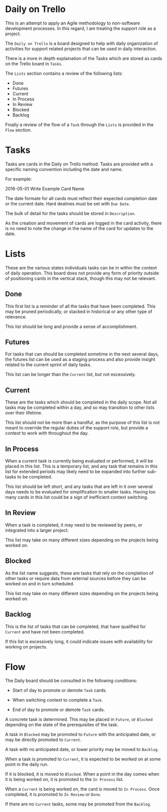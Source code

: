 Daily on Trello
===============

This is an attempt to apply an Agile methodology to non-software development
processes. In this regard, I am treating the support role as a project.

The `Daily on Trello` is a board designed to help with daily organization of
activities for support related projects that can be used in daily interaction.

There is a more in depth explaination of the Tasks which are stored as cards
on the Trello board in `Tasks`.

The `Lists` section contains a review of the following lists:

  * Done
  * Futures
  * Current
  * In Process
  * In Review
  * Blocked
  * Backlog

Finally a review of the flow of a `Task` through the `Lists` is provided in the
`Flow` section.

Tasks
=====

Tasks are cards in the Daily on Trello method. Tasks are provided with a
specific naming convention including the date and name.

For example:

  2016-05-01 Write Example Card Name

The date formate for all cards must reflect their expected completion date or
the current date. Hard dealines must be set with `Due Date`.

The bulk of detail for the tasks should be stored in `Description`.

As the creation and movement of cards are logged in the card activity,
there is no need to note the change in the name of the card for updates to the
date.

Lists
=====

These are the various states individuals tasks can be in within the context of
daily operation. This board does not provide any form of priority outside of
positioning cards in the vertical stack, though this may not be relevant.

Done
----

This first list is a reminder of all the tasks that have been completed. This
may be pruned periodically, or stacked in historical or any other type of
relevance.

This list should be long and provide a sense of accomplishment.

Futures
-------
For tasks that can should be completed sometime in the next several days, the
futures list can be used as a staging process and also provide insight related
to the current sprint of daily tasks.

This list can be longer than the `Current` list, but not excessively.

Current
-------

These are the tasks which should be completed in the daily scope. Not all tasks
may be completed within a day, and so may transition to other lists over their
lifetime.

This list should not be more than a handful, as the purpose of this list is not
meant to override the regular duties of the support role, but provide a context
to work with throughout the day.

In Process
----------

When a current task is currently being evaluated or performed, it will be
placed in this list. This is a temporary list, and any task that remains in
this list for extended periods may likely need to be expanded into further
sub-tasks to be completed.

This list should be left short, and any tasks that are left in it over several
days needs to be evaluated for simplification to smaller tasks. Having too many
cards in this list could be a sign of inefficient context switching.

In Review
---------

When a task is completed, it may need to be reviewed by peers, or integrated
into a larger project.

This list may take on many different sizes depending on the projects being
worked on.

Blocked
-------

As the list name suggests, these are tasks that rely on the completion of
other tasks or require data from external sources before they can be worked on
and in turn scheduled.

This list may take on many different sizes depending on the projects being
worked on.

Backlog
-------

This is the list of tasks that can be completed, that have qualified for
`Current` and have not been completed.

If this list is excessively long, it could indicate issues with availability
for working on projects.

Flow
====

The Daily board should be consulted in the following conditions:

  * Start of day to promote or demote `Task` cards.

  * When switching context to complete a `Task`.

  * End of day to promote or demote `Task` cards.

A concrete task is determined. This may be placed in `Future`, or `Blocked`
depending on the state of the prerequisites of the task.

A task in `Blocked` may be promoted to `Future` with the anticipated date, or
may be directly promoted to `Current`.

A task with no anticipated date, or lower priority may be moved to `Backlog`.

When a task is promoted to `Current`, it is expected to be worked on at some
point in the daily run.

If it is blocked, it is moved to `Blocked`. When a point in the day comes when
it is being worked on, it is promoted to the `In Process` list.

When a `Current` is being worked on, the card is moved to `In Process`. Once
completed, it is promoted to `In Review` or `Done`.

If there are no `Current` tasks, some may be promoted from the `Backlog`.
